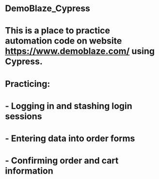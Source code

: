 ﻿# DemoBlaze_Cypress
# This is a place to practice automation code on website https://www.demoblaze.com/ using Cypress. 
# Practicing: 
# - Logging in and stashing login sessions
# - Entering data into order forms
# - Confirming order and cart information 

